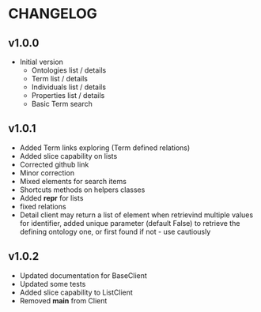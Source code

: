 CHANGELOG
=========

v1.0.0
------
- Initial version
    - Ontologies list / details
    - Term list / details
    - Individuals list / details
    - Properties list / details
    - Basic Term search 
    
v1.0.1
------
- Added Term links exploring (Term defined relations)
- Added slice capability on lists
- Corrected github link
- Minor correction
- Mixed elements for search items
- Shortcuts methods on helpers classes
- Added __repr__ for lists
- fixed relations
- Detail client may return a list of element when retrievind multiple values for identifier, added unique parameter 
   (default False) to retrieve the defining ontology one, or first found if not - use cautiously
   
v1.0.2
------
- Updated documentation for BaseClient
- Updated some tests
- Added slice capability to ListClient
- Removed __main__ from Client
    